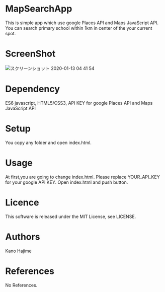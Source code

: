 # MapSearchApp
This is simple app which use google Places API and Maps JavaScript API.
You can search primary school within 1km in center of the your current spot.

# ScreenShot
![スクリーンショット 2020-01-13 04 41 54](https://user-images.githubusercontent.com/42442379/72224572-3ad0a780-35bf-11ea-9532-9fdfb620097d.png)

# Dependency
ES6 javascript,
HTML5/CSS3,
API KEY for google Places API and Maps JavaScript API

# Setup
You copy any folder and open index.html.

# Usage
At first,you are going to change index.html.
Please replace  YOUR_API_KEY for your google API KEY.
Open index.html and push button.

# Licence
This software is released under the MIT License, see LICENSE.

# Authors
Kano Hajime 

# References
No References.